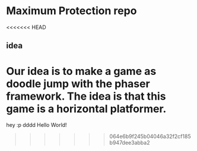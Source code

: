 # Maximum Protection repo
<<<<<<< HEAD

## idea

Our idea is to make a game as doodle jump with the phaser framework.
The idea is that this game is a horizontal platformer.
=======
hey :p
dddd
Hello World!
>>>>>>> 064e6b9f245b04046a32f2cf185b947dee3abba2
